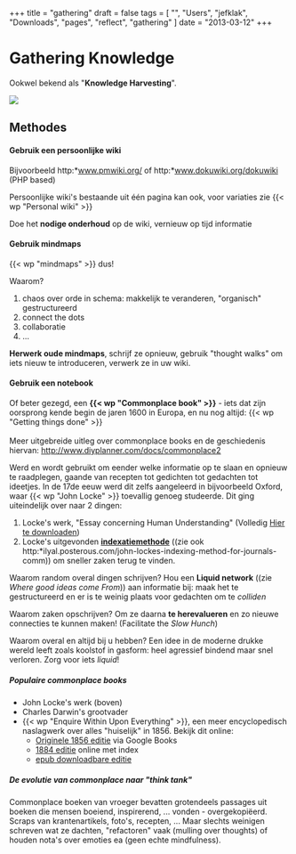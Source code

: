 +++
title = "gathering"
draft = false
tags = [
    "",
    "Users",
    "jefklak",
    "Downloads",
    "pages",
    "reflect",
    "gathering"
]
date = "2013-03-12"
+++
# Gathering Knowledge 

Ookwel bekend als "**Knowledge Harvesting**".

<img style='width: nolink&|px;' src='/img//reflect/harvest.jpg'>

## Methodes  

#### Gebruik een persoonlijke wiki 

Bijvoorbeeld http:*www.pmwiki.org/ of http:*www.dokuwiki.org/dokuwiki (PHP based)

Persoonlijke wiki's bestaande uit één pagina kan ook, voor variaties zie {{< wp "Personal wiki" >}}

Doe het **nodige onderhoud** op de wiki, vernieuw op tijd informatie

#### Gebruik mindmaps 

{{< wp "mindmaps" >}} dus!

Waarom? 
  1. chaos over orde in schema: makkelijk te veranderen, "organisch" gestructureerd
  2. connect the dots
  3. collaboratie
  4. ...

**Herwerk oude mindmaps**, schrijf ze opnieuw, gebruik "thought walks" om iets nieuw te introduceren, verwerk ze in uw wiki.

#### Gebruik een notebook 

Of beter gezegd, een **{{< wp "Commonplace book" >}}** - iets dat zijn oorsprong kende begin de jaren 1600 in Europa, en nu nog altijd: {{< wp "Getting things done" >}}<br/><br/>
Meer uitgebreide uitleg over commonplace books en de geschiedenis hiervan: http://www.diyplanner.com/docs/commonplace2

Werd en wordt gebruikt om eender welke informatie op te slaan en opnieuw te raadplegen, gaande van recepten tot gedichten tot gedachten tot ideetjes. In de 17de eeuw werd dit zelfs aangeleerd in bijvoorbeeld Oxford, waar {{< wp "John Locke" >}} toevallig genoeg studeerde. Dit ging uiteindelijk over naar 2 dingen:

  1. Locke's werk, "Essay concerning Human Understanding" (Volledig [Hier te downloaden](http://www.earlymoderntexts.com/loess.html))
  2. Locke's uitgevonden **[indexatiemethode](http:*oll.libertyfund.org/index.php?option######com_staticxt&staticfileshow.php&title######762&search%22+A+New+Method+of+a+Common-Place-Book%22&chapter######80886&layouthtml#a_1925077)** ((zie ook http:*ilyal.posterous.com/john-lockes-indexing-method-for-journals-comm)) om sneller zaken terug te vinden.

Waarom random overal dingen schrijven? Hou een **Liquid network** ((zie *Where good ideas come From*)) aan informatie bij: maak het te gestructureerd en er is te weinig plaats voor gedachten om te *colliden*

Waarom zaken opschrijven? Om ze daarna **te herevalueren** en zo nieuwe connecties te kunnen maken! (Facilitate the *Slow Hunch*)

Waarom overal en altijd bij u hebben? Een idee in de moderne drukke wereld leeft zoals koolstof in gasform: heel agressief bindend maar snel verloren. Zorg voor iets *liquid*!

##### Populaire commonplace books 

  * John Locke's werk (boven)
  * Charles Darwin's grootvader
  * {{< wp "Enquire Within Upon Everything" >}}, een meer encyclopedisch naslagwerk over alles "huiselijk" in 1856. Bekijk dit online:
    * [Originele 1856 editie](http://books.google.com/books?id######MzcCAAAAQAAJ&printsectitlepage&source######gbs_summary_r&cad0#v######onepage&q&ffalse) via Google Books
    * [1884 editie](http://www.colourcountry.net/enquire/index.html) online met index
    * [epub downloadbare editie](http://www.gutenberg.org/ebooks/10766)

##### De evolutie van commonplace naar "think tank" 

Commonplace boeken van vroeger bevatten grotendeels passages uit boeken die mensen boeiend, inspirerend, ... vonden - overgekopiëerd. Scraps van krantenartikels, foto's, recepten, ... Maar slechts weinigen schreven wat ze dachten, "refactoren" vaak (mulling over thoughts) of houden nota's over emoties ea (geen echte mindfulness). 